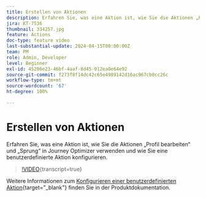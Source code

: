 ```yaml
---
title: Erstellen von Aktionen
description: Erfahren Sie, was eine Aktion ist, wie Sie die Aktionen „Profil bearbeiten“ und „Sprung“ in Journey Optimizer verwenden und wie Sie eine benutzerdefinierte Aktion konfigurieren.
jira: KT-7536
thumbnail: 334257.jpg
feature: Actions
doc-type: feature video
last-substantial-update: 2024-04-15T00:00:00Z
team: PM
role: Admin, Developer
level: Beginner
exl-id: 45206e23-46bf-4aaf-8d45-012ea0e64e92
source-git-commit: f273f8f14dc42c65e4989142d16ac967cb0cc26c
workflow-type: tm+mt
source-wordcount: '67'
ht-degree: 100%

---
```


# Erstellen von Aktionen

Erfahren Sie, was eine Aktion ist, wie Sie die Aktionen „Profil bearbeiten“ und „Sprung“ in Journey Optimizer verwenden und wie Sie eine benutzerdefinierte Aktion konfigurieren.

>[!VIDEO](https://video.tv.adobe.com/v/3428396?quality=12&learn=on){transcript=true}

Weitere Informationen zum [Konfigurieren einer benutzerdefinierten Aktion](https://experienceleague.adobe.com/de/docs/journey-optimizer/using/configuration/configure-journeys/action-journeys/about-custom-action-configuration){target="_blank"} finden Sie in der Produktdokumentation.
